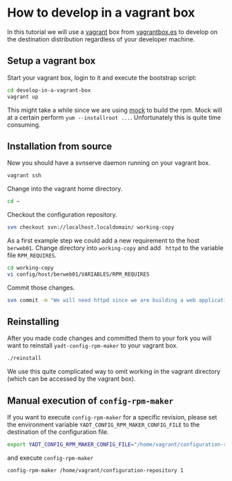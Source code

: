 # How to develop in a vagrant box

In this tutorial we will use a [vagrant](http://www.vagrantup.com/) box from [vagrantbox.es](http://vagrantbox.es/) to
develop on the destination distribution regardless of your developer machine.

## Setup a vagrant box

Start your vagrant box, login to it and execute the bootstrap script:
```bash
cd develop-in-a-vagrant-box
vagrant up
```
This might take a while since we are using [mock](http://fedoraproject.org/wiki/Projects/Mock) to build the rpm.
Mock will at a certain perform `yum --installroot ...`. Unfortunately this is quite time consuming.


## Installation from source

Now you should have a svnserve daemon running on your vagrant box.

```bash
vagrant ssh
```

Change into the vagrant home directory.
```bash
cd ~
```

Checkout the configuration repository.
```bash
svn checkout svn://localhost.localdomain/ working-copy
```

As a first example step we could add a new requirement to the host `berweb01`.
Change directory into `working-copy` and add ` httpd` to the variable file `RPM_REQUIRES`.
```bash
cd working-copy
vi config/host/berweb01/VARIABLES/RPM_REQUIRES
```

Commit those changes.
```bash
svn commit -m "We will need httpd since we are building a web application."
```

## Reinstalling

After you made code changes and committed them to your fork you will want to reinstall `yadt-config-rpm-maker` to your vagrant box.
```bash
./reinstall
```
We use this quite complicated way to omit working in the vagrant directory (which can be accessed by the vagrant box).

## Manual execution of `config-rpm-maker`

If you want to execute `config-rpm-maker` for a specific revision, please set the environment variable
`YADT_CONFIG_RPM_MAKER_CONFIG_FILE` to the destination of the configuration file.

```bash
export YADT_CONFIG_RPM_MAKER_CONFIG_FILE="/home/vagrant/configuration-repository/hooks/yadt-config-rpm-maker.yaml"
```

and execute `config-rpm-maker`
```bash
config-rpm-maker /home/vagrant/configuration-repository 1
```
